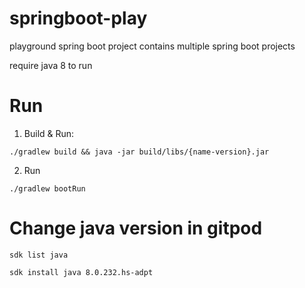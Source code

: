 # springboot-play
playground spring boot project
contains multiple spring boot projects

require java 8 to run

# Run
1. Build & Run:
```
./gradlew build && java -jar build/libs/{name-version}.jar
```
2. Run
```
./gradlew bootRun
```

# Change java version in gitpod
```
sdk list java
```

```
sdk install java 8.0.232.hs-adpt
```